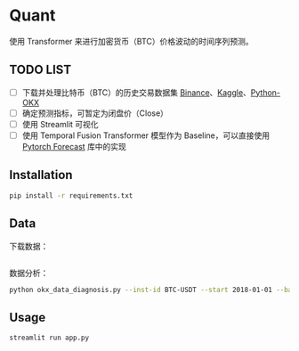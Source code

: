 # Quant

使用 Transformer 来进行加密货币（BTC）价格波动的时间序列预测。

## TODO LIST

- [ ] 下载并处理比特币（BTC）的历史交易数据集 [Binance](https://data.binance.vision/?prefix=data/)、[Kaggle](https://www.kaggle.com/code/alibulut1/bitcoin-price-prediction-with-using-lstm/notebook?select=BTC-2017min.csv)、[Python-OKX](https://pypi.org/project/python-okx/)
- [ ] 确定预测指标，可暂定为闭盘价（Close）
- [ ] 使用 Streamlit 可视化
- [ ] 使用 Temporal Fusion Transformer 模型作为 Baseline，可以直接使用 [Pytorch Forecast](https://github.com/sktime/pytorch-forecasting?tab=readme-ov-file) 库中的实现

## Installation

```bash
pip install -r requirements.txt
```

## Data

下载数据：

```bash

```

数据分析：

```bash
python okx_data_diagnosis.py --inst-id BTC-USDT --start 2018-01-01 --bar 1H
```

## Usage

```bash
streamlit run app.py
```

